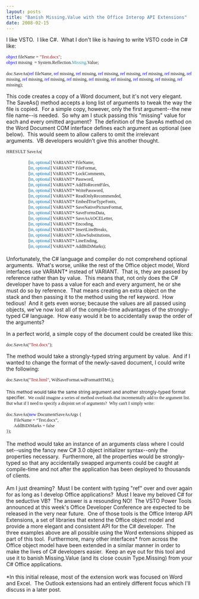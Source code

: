 ```yaml
---
layout: posts
title: "Banish Missing.Value with the Office Interop API Extensions"
date: 2008-02-15
---
```

<P>I like VSTO.&nbsp; I like C#.&nbsp; What I don't like is having to write VSTO code in C# like:</P>
<P class=Code style="MARGIN: 0in 0in 0pt; LINE-HEIGHT: normal"><FONT face="Times New Roman"><SPAN style="FONT-SIZE: 9pt; COLOR: blue; mso-fareast-language: EN-US; mso-no-proof: yes">object</SPAN><SPAN style="FONT-SIZE: 9pt; mso-fareast-language: EN-US; mso-no-proof: yes"> fileName = <SPAN style="COLOR: #a31515">"Test.docx"</SPAN>;<?xml:namespace prefix = o ns = "urn:schemas-microsoft-com:office:office" /><o:p></o:p></SPAN></FONT></P>
<P class=Code style="MARGIN: 0in 0in 0pt; LINE-HEIGHT: normal"><FONT face="Times New Roman"><SPAN style="FONT-SIZE: 9pt; COLOR: blue; mso-fareast-language: EN-US; mso-no-proof: yes">object</SPAN><SPAN style="FONT-SIZE: 9pt; mso-fareast-language: EN-US; mso-no-proof: yes"> missing <SPAN style="mso-spacerun: yes">&nbsp;</SPAN>= System.Reflection.<SPAN style="COLOR: #2b91af">Missing</SPAN>.Value;<o:p></o:p></SPAN></FONT></P>
<P class=Code style="MARGIN: 0in 0in 0pt; LINE-HEIGHT: normal"><SPAN style="FONT-SIZE: 9pt; mso-fareast-language: EN-US; mso-no-proof: yes"><o:p><FONT face="Times New Roman">&nbsp;</FONT></o:p></SPAN></P>
<P class=Code style="MARGIN: 0in 0in 0pt; LINE-HEIGHT: normal"><SPAN style="FONT-SIZE: 9pt; mso-fareast-language: EN-US; mso-no-proof: yes"><FONT face="Times New Roman">doc.SaveAs(</FONT></SPAN><SPAN style="FONT-SIZE: 9pt; mso-fareast-language: EN-US; mso-no-proof: yes"><FONT face="Times New Roman"><SPAN style="COLOR: blue">ref</SPAN> fileName,</FONT></SPAN><SPAN style="FONT-SIZE: 9pt; mso-fareast-language: EN-US; mso-no-proof: yes"><FONT face="Times New Roman"><SPAN style="mso-spacerun: yes"> </SPAN><SPAN style="COLOR: blue">ref</SPAN> missing,&nbsp;</FONT></SPAN><SPAN style="FONT-SIZE: 9pt; mso-fareast-language: EN-US; mso-no-proof: yes"><FONT face="Times New Roman"><SPAN style="COLOR: blue">ref</SPAN> missing,&nbsp;</FONT></SPAN><SPAN style="FONT-SIZE: 9pt; mso-fareast-language: EN-US; mso-no-proof: yes"><FONT face="Times New Roman"><SPAN style="COLOR: blue">ref</SPAN> missing,</FONT></SPAN><SPAN style="FONT-SIZE: 9pt; mso-fareast-language: EN-US; mso-no-proof: yes"><FONT face="Times New Roman"><SPAN style="mso-spacerun: yes"> </SPAN><SPAN style="COLOR: blue">ref</SPAN> missing,</FONT></SPAN><SPAN style="FONT-SIZE: 9pt; mso-fareast-language: EN-US; mso-no-proof: yes"><FONT face="Times New Roman"><SPAN style="mso-spacerun: yes"> </SPAN><SPAN style="COLOR: blue">ref</SPAN> missing,</FONT></SPAN><SPAN style="FONT-SIZE: 9pt; mso-fareast-language: EN-US; mso-no-proof: yes"><FONT face="Times New Roman"><SPAN style="mso-spacerun: yes">&nbsp;</SPAN><SPAN style="COLOR: blue">ref</SPAN> missing,</FONT></SPAN><SPAN style="FONT-SIZE: 9pt; mso-fareast-language: EN-US; mso-no-proof: yes"><FONT face="Times New Roman"><SPAN style="mso-spacerun: yes">&nbsp;</SPAN><SPAN style="COLOR: blue">ref</SPAN> missing,</FONT></SPAN><SPAN style="FONT-SIZE: 9pt; mso-fareast-language: EN-US; mso-no-proof: yes"><FONT face="Times New Roman"><SPAN style="mso-spacerun: yes">&nbsp;</SPAN><SPAN style="COLOR: blue">ref</SPAN> missing,</FONT></SPAN><SPAN style="FONT-SIZE: 9pt; mso-fareast-language: EN-US; mso-no-proof: yes"><FONT face="Times New Roman"><SPAN style="mso-spacerun: yes">&nbsp;</SPAN><SPAN style="COLOR: blue">ref</SPAN> missing,</FONT></SPAN><SPAN style="FONT-SIZE: 9pt; mso-fareast-language: EN-US; mso-no-proof: yes"><FONT face="Times New Roman"><SPAN style="mso-spacerun: yes">&nbsp;</SPAN><SPAN style="COLOR: blue">ref</SPAN> missing,</FONT></SPAN><SPAN style="FONT-SIZE: 9pt; mso-fareast-language: EN-US; mso-no-proof: yes"><FONT face="Times New Roman"><SPAN style="mso-spacerun: yes">&nbsp;</SPAN><SPAN style="COLOR: blue">ref</SPAN> missing,</FONT></SPAN><SPAN style="FONT-SIZE: 9pt; mso-fareast-language: EN-US; mso-no-proof: yes"><FONT face="Times New Roman"><SPAN style="mso-spacerun: yes">&nbsp;</SPAN><SPAN style="COLOR: blue">ref</SPAN> missing,</FONT></SPAN><SPAN style="FONT-SIZE: 9pt; mso-fareast-language: EN-US; mso-no-proof: yes"><FONT face="Times New Roman"><SPAN style="mso-spacerun: yes">&nbsp;</SPAN><SPAN style="COLOR: blue">ref</SPAN> missing,</FONT></SPAN><SPAN style="FONT-SIZE: 9pt; mso-fareast-language: EN-US; mso-no-proof: yes"><FONT face="Times New Roman"><SPAN style="mso-spacerun: yes">&nbsp;</SPAN><SPAN style="COLOR: blue">ref</SPAN> missing,</FONT></SPAN><SPAN style="FONT-SIZE: 9pt; mso-fareast-language: EN-US; mso-no-proof: yes"><FONT face="Times New Roman"><SPAN style="mso-spacerun: yes"> </SPAN><SPAN style="COLOR: blue">ref</SPAN> missing);</FONT></SPAN></P>
<P>This code creates a copy of a Word document, but it's not very elegant.&nbsp; The SaveAs() method accepts a long list of arguments to tweak the way the file is copied.&nbsp; For&nbsp;a simple copy, however,&nbsp;only the first argument--the new file name--is needed.&nbsp;&nbsp;So why am I stuck passing this "missing" value for each and every omitted argument?&nbsp; The definition of the SaveAs method on the Word Document COM interface defines each argument as&nbsp;optional (see below).&nbsp; This would seem to allow callers&nbsp;to omit the irrelevant arguments.&nbsp;&nbsp;VB developers wouldn't give&nbsp;this another thought.</P>
<P><SPAN style="FONT-SIZE: 9pt; mso-fareast-language: EN-US"><FONT face="Times New Roman">HRESULT SaveAs(<o:p></o:p></FONT></SPAN></P>
<P class=Code style="MARGIN: 0in 0in 0pt; LINE-HEIGHT: normal"><SPAN style="FONT-SIZE: 9pt; mso-fareast-language: EN-US"><FONT face="Times New Roman"><SPAN style="mso-spacerun: yes">&nbsp;&nbsp;&nbsp;&nbsp;&nbsp;&nbsp;&nbsp;&nbsp;&nbsp;&nbsp;&nbsp;&nbsp;&nbsp;&nbsp;&nbsp;&nbsp;&nbsp;&nbsp;&nbsp; </SPAN>[<SPAN style="COLOR: #0070c0">in, optional</SPAN>] VARIANT* FileName, <o:p></o:p></FONT></SPAN></P>
<P class=Code style="MARGIN: 0in 0in 0pt; LINE-HEIGHT: normal"><SPAN style="FONT-SIZE: 9pt; mso-fareast-language: EN-US"><FONT face="Times New Roman"><SPAN style="mso-spacerun: yes">&nbsp;&nbsp;&nbsp;&nbsp;&nbsp;&nbsp;&nbsp;&nbsp;&nbsp;&nbsp;&nbsp;&nbsp;&nbsp;&nbsp;&nbsp;&nbsp;&nbsp;&nbsp;&nbsp; </SPAN>[<SPAN style="COLOR: #0070c0">in, optional</SPAN>] VARIANT* FileFormat, <o:p></o:p></FONT></SPAN></P>
<P class=Code style="MARGIN: 0in 0in 0pt; LINE-HEIGHT: normal"><SPAN style="FONT-SIZE: 9pt; mso-fareast-language: EN-US"><FONT face="Times New Roman"><SPAN style="mso-spacerun: yes">&nbsp;&nbsp;&nbsp;&nbsp;&nbsp;&nbsp;&nbsp;&nbsp;&nbsp;&nbsp;&nbsp;&nbsp;&nbsp;&nbsp;&nbsp;&nbsp;&nbsp;&nbsp;&nbsp; </SPAN>[<SPAN style="COLOR: #0070c0">in, optional</SPAN>] VARIANT* LockComments, <o:p></o:p></FONT></SPAN></P>
<P class=Code style="MARGIN: 0in 0in 0pt; LINE-HEIGHT: normal"><SPAN style="FONT-SIZE: 9pt; mso-fareast-language: EN-US"><FONT face="Times New Roman"><SPAN style="mso-spacerun: yes">&nbsp;&nbsp;&nbsp;&nbsp;&nbsp;&nbsp;&nbsp;&nbsp;&nbsp;&nbsp;&nbsp;&nbsp;&nbsp;&nbsp;&nbsp;&nbsp;&nbsp;&nbsp;&nbsp; </SPAN>[<SPAN style="COLOR: #0070c0">in, optional</SPAN>] VARIANT* Password, <o:p></o:p></FONT></SPAN></P>
<P class=Code style="MARGIN: 0in 0in 0pt; LINE-HEIGHT: normal"><SPAN style="FONT-SIZE: 9pt; mso-fareast-language: EN-US"><FONT face="Times New Roman"><SPAN style="mso-spacerun: yes">&nbsp;&nbsp;&nbsp;&nbsp;&nbsp;&nbsp;&nbsp;&nbsp;&nbsp;&nbsp;&nbsp;&nbsp;&nbsp;&nbsp;&nbsp;&nbsp;&nbsp;&nbsp;&nbsp; </SPAN>[<SPAN style="COLOR: #0070c0">in, optional</SPAN>] VARIANT* AddToRecentFiles, <o:p></o:p></FONT></SPAN></P>
<P class=Code style="MARGIN: 0in 0in 0pt; LINE-HEIGHT: normal"><SPAN style="FONT-SIZE: 9pt; mso-fareast-language: EN-US"><FONT face="Times New Roman"><SPAN style="mso-spacerun: yes">&nbsp;&nbsp;&nbsp;&nbsp;&nbsp;&nbsp;&nbsp;&nbsp;&nbsp;&nbsp;&nbsp;&nbsp;&nbsp;&nbsp;&nbsp;&nbsp;&nbsp;&nbsp;&nbsp; </SPAN>[<SPAN style="COLOR: #0070c0">in, optional</SPAN>] VARIANT* WritePassword, <o:p></o:p></FONT></SPAN></P>
<P class=Code style="MARGIN: 0in 0in 0pt; LINE-HEIGHT: normal"><SPAN style="FONT-SIZE: 9pt; mso-fareast-language: EN-US"><FONT face="Times New Roman"><SPAN style="mso-spacerun: yes">&nbsp;&nbsp;&nbsp;&nbsp;&nbsp;&nbsp;&nbsp;&nbsp;&nbsp;&nbsp;&nbsp;&nbsp;&nbsp;&nbsp;&nbsp;&nbsp;&nbsp;&nbsp;&nbsp; </SPAN>[<SPAN style="COLOR: #0070c0">in, optional</SPAN>] VARIANT* ReadOnlyRecommended, <o:p></o:p></FONT></SPAN></P>
<P class=Code style="MARGIN: 0in 0in 0pt; LINE-HEIGHT: normal"><SPAN style="FONT-SIZE: 9pt; mso-fareast-language: EN-US"><FONT face="Times New Roman"><SPAN style="mso-spacerun: yes">&nbsp;&nbsp;&nbsp;&nbsp;&nbsp;&nbsp;&nbsp;&nbsp;&nbsp;&nbsp;&nbsp;&nbsp;&nbsp;&nbsp;&nbsp;&nbsp;&nbsp;&nbsp;&nbsp; </SPAN>[<SPAN style="COLOR: #0070c0">in, optional</SPAN>] VARIANT* EmbedTrueTypeFonts, <o:p></o:p></FONT></SPAN></P>
<P class=Code style="MARGIN: 0in 0in 0pt; LINE-HEIGHT: normal"><SPAN style="FONT-SIZE: 9pt; mso-fareast-language: EN-US"><FONT face="Times New Roman"><SPAN style="mso-spacerun: yes">&nbsp;&nbsp;&nbsp;&nbsp;&nbsp;&nbsp;&nbsp;&nbsp;&nbsp;&nbsp;&nbsp;&nbsp;&nbsp;&nbsp;&nbsp;&nbsp;&nbsp;&nbsp;&nbsp; </SPAN>[<SPAN style="COLOR: #0070c0">in, optional</SPAN>] VARIANT* SaveNativePictureFormat, <o:p></o:p></FONT></SPAN></P>
<P class=Code style="MARGIN: 0in 0in 0pt; LINE-HEIGHT: normal"><SPAN style="FONT-SIZE: 9pt; mso-fareast-language: EN-US"><FONT face="Times New Roman"><SPAN style="mso-spacerun: yes">&nbsp;&nbsp;&nbsp;&nbsp;&nbsp;&nbsp;&nbsp;&nbsp;&nbsp;&nbsp;&nbsp;&nbsp;&nbsp;&nbsp;&nbsp;&nbsp;&nbsp;&nbsp;&nbsp; </SPAN>[<SPAN style="COLOR: #0070c0">in, optional</SPAN>] VARIANT* SaveFormsData, <o:p></o:p></FONT></SPAN></P>
<P class=Code style="MARGIN: 0in 0in 0pt; LINE-HEIGHT: normal"><SPAN style="FONT-SIZE: 9pt; mso-fareast-language: EN-US"><FONT face="Times New Roman"><SPAN style="mso-spacerun: yes">&nbsp;&nbsp;&nbsp;&nbsp;&nbsp;&nbsp;&nbsp;&nbsp;&nbsp;&nbsp;&nbsp;&nbsp;&nbsp;&nbsp;&nbsp;&nbsp;&nbsp;&nbsp;&nbsp; </SPAN>[<SPAN style="COLOR: #0070c0">in, optional</SPAN>] VARIANT* SaveAsAOCELetter, <o:p></o:p></FONT></SPAN></P>
<P class=Code style="MARGIN: 0in 0in 0pt; LINE-HEIGHT: normal"><SPAN style="FONT-SIZE: 9pt; mso-fareast-language: EN-US"><FONT face="Times New Roman"><SPAN style="mso-spacerun: yes">&nbsp;&nbsp;&nbsp;&nbsp;&nbsp;&nbsp;&nbsp;&nbsp;&nbsp;&nbsp;&nbsp;&nbsp;&nbsp;&nbsp;&nbsp;&nbsp;&nbsp;&nbsp;&nbsp; </SPAN>[<SPAN style="COLOR: #0070c0">in, optional</SPAN>] VARIANT* Encoding, <o:p></o:p></FONT></SPAN></P>
<P class=Code style="MARGIN: 0in 0in 0pt; LINE-HEIGHT: normal"><SPAN style="FONT-SIZE: 9pt; mso-fareast-language: EN-US"><FONT face="Times New Roman"><SPAN style="mso-spacerun: yes">&nbsp;&nbsp;&nbsp;&nbsp;&nbsp;&nbsp;&nbsp;&nbsp;&nbsp;&nbsp;&nbsp;&nbsp;&nbsp;&nbsp;&nbsp;&nbsp;&nbsp;&nbsp;&nbsp; </SPAN>[<SPAN style="COLOR: #0070c0">in, optional</SPAN>] VARIANT* InsertLineBreaks, <o:p></o:p></FONT></SPAN></P>
<P class=Code style="MARGIN: 0in 0in 0pt; LINE-HEIGHT: normal"><SPAN style="FONT-SIZE: 9pt; mso-fareast-language: EN-US"><FONT face="Times New Roman"><SPAN style="mso-spacerun: yes">&nbsp;&nbsp;&nbsp;&nbsp;&nbsp;&nbsp;&nbsp;&nbsp;&nbsp;&nbsp;&nbsp;&nbsp;&nbsp;&nbsp;&nbsp;&nbsp;&nbsp;&nbsp;&nbsp; </SPAN>[<SPAN style="COLOR: #0070c0">in, optional</SPAN>] VARIANT* AllowSubstitutions, <o:p></o:p></FONT></SPAN></P>
<P class=Code style="MARGIN: 0in 0in 0pt; LINE-HEIGHT: normal"><SPAN style="FONT-SIZE: 9pt; mso-fareast-language: EN-US"><FONT face="Times New Roman"><SPAN style="mso-spacerun: yes">&nbsp;&nbsp;&nbsp;&nbsp;&nbsp;&nbsp;&nbsp;&nbsp;&nbsp;&nbsp;&nbsp;&nbsp;&nbsp;&nbsp;&nbsp;&nbsp;&nbsp;&nbsp;&nbsp; </SPAN>[<SPAN style="COLOR: #0070c0">in, optional</SPAN>] VARIANT* LineEnding, <o:p></o:p></FONT></SPAN></P>
<P class=Code style="MARGIN: 0in 0in 0pt; LINE-HEIGHT: normal"><SPAN style="FONT-SIZE: 9pt; mso-fareast-language: EN-US"><FONT face="Times New Roman"><SPAN style="mso-spacerun: yes">&nbsp;&nbsp;&nbsp;&nbsp;&nbsp;&nbsp;&nbsp;&nbsp;&nbsp;&nbsp;&nbsp;&nbsp;&nbsp;&nbsp;&nbsp;&nbsp;&nbsp;&nbsp;&nbsp; </SPAN>[<SPAN style="COLOR: #0070c0">in, optional</SPAN>] VARIANT* AddBiDiMarks);</FONT></SPAN></P>
<P class=Code style="MARGIN: 0in 0in 0pt; LINE-HEIGHT: normal"><SPAN style="FONT-SIZE: 9pt; mso-fareast-language: EN-US"></SPAN>&nbsp;</P>
<P class=Code style="MARGIN: 0in 0in 0pt; LINE-HEIGHT: normal">Unfortunately, the C# language and compiler do not comprehend optional arguments.&nbsp; What's worse, unlike the rest of the Office object model, Word interfaces use VARIANT* instead of VARIANT.&nbsp; That is, they are passed by reference rather than by value.&nbsp; This means that, not only does the C# developer have to pass a value for each and every argument, he or she must do so by reference.&nbsp; That means creating an extra object on the stack&nbsp;and then&nbsp;passing it to the method using&nbsp;the ref keyword.&nbsp; How tedious!&nbsp; And it gets even worse;&nbsp;because the values are all passed using objects,&nbsp;we've now lost all of the&nbsp;compile-time advantages of the strongly-typed C# language.&nbsp; How easy would it be to accidentally swap the order of the arguments?</P>
<P>In a perfect world, a simple copy of the document could be created like this:</P>
<P class=Code style="MARGIN: 0in 0in 0pt; LINE-HEIGHT: normal"><SPAN style="FONT-SIZE: 9pt; mso-fareast-language: EN-US; mso-no-proof: yes"><FONT face="Times New Roman">doc.SaveAs(<SPAN style="COLOR: #a31515">"Test.docx"</SPAN>);<o:p></o:p></FONT></SPAN></P>
<P>The method would take a strongly-typed string argument by value.&nbsp; And if I wanted to change the format of the newly-saved document, I could write the following:</P>
<P class=Code style="MARGIN: 0in 0in 0pt; LINE-HEIGHT: normal"><SPAN style="FONT-SIZE: 9pt; mso-fareast-language: EN-US; mso-no-proof: yes"><FONT face="Times New Roman">doc.SaveAs(<SPAN style="COLOR: #a31515">"Test.html"</SPAN>, WdSaveFormat.wdFormatHTML);</FONT></SPAN></P>
<P class=Code style="MARGIN: 0in 0in 0pt; LINE-HEIGHT: normal"><SPAN style="FONT-SIZE: 9pt; mso-fareast-language: EN-US; mso-no-proof: yes"><FONT face="Times New Roman"></FONT></SPAN>&nbsp;</P>
<P class=Code style="MARGIN: 0in 0in 0pt; LINE-HEIGHT: normal"><SPAN style="FONT-SIZE: 9pt; mso-fareast-language: EN-US; mso-no-proof: yes">This method would take the same string argument and another strongly-typed format specifier.&nbsp; </SPAN><SPAN style="FONT-SIZE: 9pt; mso-fareast-language: EN-US; mso-no-proof: yes"><FONT face="Times New Roman">We could imagine a series of method overloads&nbsp;that&nbsp;incrementally add&nbsp;to the argument list.&nbsp; But what if I need to specify a disjoint set of arguments?&nbsp; Why&nbsp;can't I simply write:</FONT></SPAN></P>
<P class=Code style="MARGIN: 0in 0in 0pt; LINE-HEIGHT: normal"><SPAN style="FONT-SIZE: 9pt; mso-fareast-language: EN-US; mso-no-proof: yes"><FONT face="Times New Roman">&nbsp;<o:p>&nbsp;</P>
<P class=Code style="MARGIN: 0in 0in 0pt; LINE-HEIGHT: normal"><SPAN style="FONT-SIZE: 9pt; mso-fareast-language: EN-US; mso-no-proof: yes"><FONT face="Times New Roman">doc.SaveAs(<SPAN style="COLOR: blue">new</SPAN> DocumentSaveAsArgs {<o:p></o:p></FONT></SPAN></P>
<P class=Code style="MARGIN: 0in 0in 0pt; LINE-HEIGHT: normal"><SPAN style="FONT-SIZE: 9pt; mso-fareast-language: EN-US; mso-no-proof: yes"><FONT face="Times New Roman"><SPAN style="mso-tab-count: 1">&nbsp;&nbsp;&nbsp;&nbsp;&nbsp;&nbsp; </SPAN>FileName = “Test.docx”,<o:p></o:p></FONT></SPAN></P>
<P class=Code style="MARGIN: 0in 0in 0pt; LINE-HEIGHT: normal"><SPAN style="FONT-SIZE: 9pt; mso-fareast-language: EN-US; mso-no-proof: yes"><FONT face="Times New Roman"><SPAN style="mso-tab-count: 1">&nbsp;&nbsp;&nbsp;&nbsp;&nbsp;&nbsp; </SPAN>AddBiDiMarks = false<o:p></o:p></FONT></SPAN></P>
<P class=Code style="MARGIN: 0in 0in 0pt; LINE-HEIGHT: normal"><SPAN style="FONT-SIZE: 9pt; mso-fareast-language: EN-US; mso-no-proof: yes"><FONT face="Times New Roman">});<o:p></o:p></FONT></SPAN></P>
<P class=Code style="MARGIN: 0in 0in 0pt; LINE-HEIGHT: normal"></o:p></FONT></SPAN>&nbsp;</P>
<P class=Code style="MARGIN: 0in 0in 0pt; LINE-HEIGHT: normal">The method would take an instance of an arguments class where I could set--using the fancy new C# 3.0 object initializer syntax--only the properties necessary.&nbsp; Furthermore, all the properties would be strongly-typed so that any accidentally swapped arguments could be caught at compile-time and not&nbsp;after the&nbsp;application has been deployed to&nbsp;thousands of clients.&nbsp;</P>
<P class=Code style="MARGIN: 0in 0in 0pt; LINE-HEIGHT: normal" mce_keep="true">&nbsp;</P>
<P class=Code style="MARGIN: 0in 0in 0pt; LINE-HEIGHT: normal">Am I just dreaming?&nbsp; Must I be content with typing "ref" over and over again for as long as I develop Office applications?&nbsp; Must I leave my beloved C# for the seductive VB?&nbsp; The answer is a resounding NO!&nbsp; The VSTO Power Tools announced at&nbsp;this week's&nbsp;Office Developer Conference are expected to be released in the very near future.&nbsp; One of those tools is the Office Interop API Extensions, a set of libraries that extend the Office object model and provide a more elegant and consistent API for the C# developer.&nbsp; The three&nbsp;examples above are all possible using the Word extensions shipped as part of this tool.&nbsp; Furthermore, many other interfaces* from across the Office object model have been extended in a similar manner in order&nbsp;to make the lives of C# developers easier.&nbsp; Keep an eye out for this tool and use it to banish Missing.Value (and its close cousin Type.Missing) from your C# Office applications.</P>
<P class=Code style="MARGIN: 0in 0in 0pt; LINE-HEIGHT: normal" mce_keep="true">&nbsp;</P>
<P class=Code style="MARGIN: 0in 0in 0pt; LINE-HEIGHT: normal">*In this initial release, most&nbsp;of the extension work was&nbsp;focused on Word and&nbsp;Excel.&nbsp; The Outlook extensions had an entirely different focus which I'll discuss in&nbsp;a later&nbsp;post.</P>
<P mce_keep="true">&nbsp;</P>